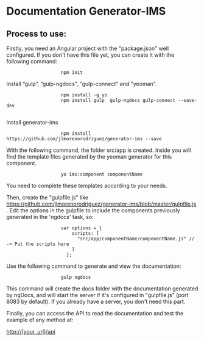 Documentation Generator-IMS
=====================

Process to use: 
-----------------

Firstly, you need an Angular project with the "package.json" well configured. If you don't have this file yet, you can create it with the following command:

```
					npm init
```


Install “gulp”, “gulp-ngdocs”, "gulp-connect" and "yeoman".

```
					npm install -g yo
					npm install gulp  gulp-ngdocs gulp-connect --save-dev
					
```


Install generator-ims 

```
       				npm install https://github.com/jlmorenorodriguez/generator-ims --save     

```


With the following command, the folder src/app is created. Inside you will find the template files generated by the yeoman generator for this component.

```
					yo ims:component componentName
```

You need to complete these templates according to your needs.

Then, create the "gulpfile.js" like https://github.com/jlmorenorodriguez/generator-ims/blob/master/gulpfile.js .
Edit the options in the gulpfile to include the components previously generated in the 'ngdocs' task, so:

```
					var options = {
					    scripts: [
					      "src/app/componentName/componentName.js" // -> Put the scripts here 
					    ]
					  };
```

Use the following command to generate and view the documentation:

```
					gulp ngdocs
```

This command will create the docs folder with the documentation generated by ngDocs, and will start the server if it's configured in "gulpfile.js" (port 8083 by default). If you already have a server, you don't need this part.

Finally, you can access the API to read the documentation and test the example of any method at:

[http://[your_url]/api](http://[your_url]/api)